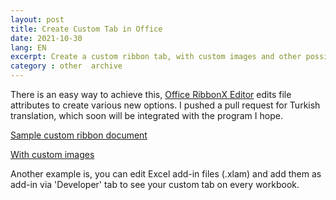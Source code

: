 ```yaml
---
layout: post
title: Create Custom Tab in Office
date: 2021-10-30
lang: EN
excerpt: Create a custom ribbon tab, with custom images and other possibilities
category : other  archive
---
```



There is an easy way to achieve this, [Office RibbonX Editor](https://github.com/fernandreu/office-ribbonx-editor) edits file attributes to create various new options. I pushed a pull request for Turkish translation, which soon will be integrated with the program I hope.


[Sample custom ribbon document](https://gitlab.com/fatihmehmetozcan/practice-files-pages/-/tree/master/source/excel/excel-4_context-ribbon)


[With custom images](https://gitlab.com/fatihmehmetozcan/practice-files-pages/-/tree/master/source/excel/excel-5_custom-images-ribbon)


Another example is, you can edit Excel add-in files (.xlam) and add them as add-in via 'Developer' tab to see your custom tab on every workbook.
